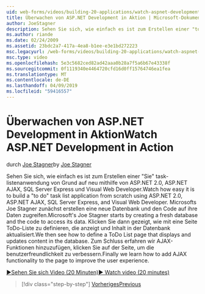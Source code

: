 ```yaml
---
uid: web-forms/videos/building-20-applications/watch-aspnet-development-in-action
title: Überwachen von ASP.NET Development in Aktion | Microsoft-Dokumentation
author: JoeStagner
description: Sehen Sie sich, wie einfach es ist zum Erstellen einer "to do" Aufgabe-listenanwendung von Grund auf neu mithilfe von ASP.NET 2.0, ASP.NET AJAX, SQL Server Express und Visual Web Developer. MIC...
ms.author: riande
ms.date: 02/24/2009
ms.assetid: 23bdc2a7-417a-4ea8-b1ee-e3e1bd272223
msc.legacyurl: /web-forms/videos/building-20-applications/watch-aspnet-development-in-action
msc.type: video
ms.openlocfilehash: 5e3c5682ced82ad42aaa0b28a7f5a6b67e43338f
ms.sourcegitcommit: 0f1119340e4464720cfd16d0ff15764746ea1fea
ms.translationtype: MT
ms.contentlocale: de-DE
ms.lasthandoff: 04/09/2019
ms.locfileid: "59416557"
---
```

# <a name="watch-aspnet-development-in-action"></a><span data-ttu-id="1caeb-104">Überwachen von ASP.NET Development in Aktion</span><span class="sxs-lookup"><span data-stu-id="1caeb-104">Watch ASP.NET Development in Action</span></span>

<span data-ttu-id="1caeb-105">durch [Joe Stagner](https://github.com/JoeStagner)</span><span class="sxs-lookup"><span data-stu-id="1caeb-105">by [Joe Stagner](https://github.com/JoeStagner)</span></span>

<span data-ttu-id="1caeb-106">Sehen Sie sich, wie einfach es ist zum Erstellen einer "Sie" task-listenanwendung von Grund auf neu mithilfe von ASP.NET 2.0, ASP.NET AJAX, SQL Server Express und Visual Web Developer.</span><span class="sxs-lookup"><span data-stu-id="1caeb-106">Watch how easy it is to build a "to do" task list application from scratch using ASP.NET 2.0, ASP.NET AJAX, SQL Server Express, and Visual Web Developer.</span></span> <span data-ttu-id="1caeb-107">Microsofts Joe Stagner zunächst erstellen eine neue Datenbank und den Code auf ihre Daten zugreifen.</span><span class="sxs-lookup"><span data-stu-id="1caeb-107">Microsoft's Joe Stagner starts by creating a fresh database and the code to access its data.</span></span> <span data-ttu-id="1caeb-108">Klicken Sie dann gezeigt, wie mit eine Seite ToDo-Liste zu definieren, die anzeigt und Inhalt in der Datenbank aktualisiert.</span><span class="sxs-lookup"><span data-stu-id="1caeb-108">We then see how to define a ToDo List page that displays and updates content in the database.</span></span> <span data-ttu-id="1caeb-109">Zum Schluss erfahren wir AJAX-Funktionen hinzuzufügen, klicken Sie auf der Seite, um die benutzerfreundlichkeit zu verbessern.</span><span class="sxs-lookup"><span data-stu-id="1caeb-109">Finally we learn how to add AJAX functionality to the page to improve the user experience.</span></span>

[<span data-ttu-id="1caeb-110">&#9654;Sehen Sie sich Video (20 Minuten)</span><span class="sxs-lookup"><span data-stu-id="1caeb-110">&#9654; Watch video (20 minutes)</span></span>](https://channel9.msdn.com/Blogs/ASP-NET-Site-Videos/watch-aspnet-development-in-action)

> [!div class="step-by-step"]
> [<span data-ttu-id="1caeb-111">Vorheriges</span><span class="sxs-lookup"><span data-stu-id="1caeb-111">Previous</span></span>](lesson-8-working-with-the-gridview-and-formview.md)
